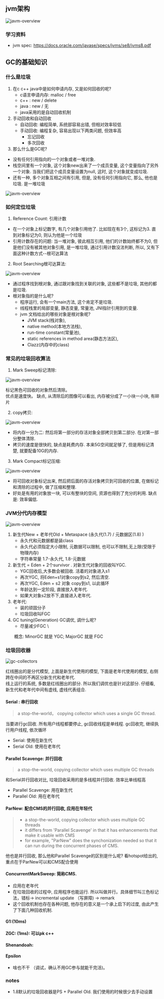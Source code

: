 ## jvm架构

![javm-overview](../../assets/img/jvm-knowledge-graph.jpg)

### 学习资料

* jvm spec: https://docs.oracle.com/javase/specs/jvms/se8/jvms8.pdf

## GC的基础知识

### 什么是垃圾

1. 在c c++ java中是如何申请内存, 又是如何回收的呢?
    - c语言申请内存: malloc  / free
    - c++ : new / delete
    - java : new / 无
    - java采用的是自动回收机制
2. 手动回收和自动回收
    - 自动回收: 编程简单, 系统部容易出错, 但相对效率较低
    - 手动回收: 编程复杂, 容易出现以下两类问题, 但效率高
        - 忘记回收
        - 多次回收
3. 那么什么是GC呢? 
* 没有任何引用指向的一个对象或者一堆对象. 
* 栈空间里有一个对象, 这个对象new出来了一个成员变量, 这个变量指向了另外一个对象. 当我们把这个成员变量设置为null, 这时, 这个对象就变成垃圾.
* 还有一种, 多个对象互相之间有引用, 但是, 没有任何引用指向它, 那么, 他也是垃圾. 是一堆垃圾

![javm-overview](../../assets/img/gc/circle-garbate.png)

### 如何定位垃圾

1. Reference Count: 引用计数
* 在一个对象上标记数字, 有几个对象引用他了. 比如现在有3个, 这标记为3. 直到对象标记为0, 则认为他是一个垃圾
* 引用计数存在的问题: 当一堆对象, 彼此相互引用, 他们的计数始终都不为0, 但是他们没有被其他对象引用, 是一堆垃圾, 通过引用计数没法判断, 所以, 又有下面这种计数方式--根可达算法
2. Root Searching根可达算法:

![javm-overview](../../assets/img/gc/gc-root-search.png)

* 通过程序找到根对象, 通过跟对象找到关联的对象, 这些都不是垃圾, 其他的都是垃圾. 
* 根对象指的是什么呢?
    - 程序运行, 会有一个main方法, 这个肯定不是垃圾. 
    - 线程栈里的局部变量, 静态变量, 常量池, JNI指针引用到的变量.
    - jvm 文档给出的哪些对象是根对象呢? 
        - JVM stack(栈对象), 
        - native method(本地方法栈), 
        - run-time constant(常量池), 
        - static references in method area(静态方法区),
        - Clazz(内存中的class)

### 常见的垃圾回收算法

1. Mark Sweep标记清除:

![javm-overview](../../assets/img/gc/gc-algo-mark-sweep.png)

标记黑色可回收的对象然后清除。 \
优点是速度快。 缺点, 从清除后的图像可以看出, 内存被分成了一小块一小块, 有碎片

2. copy拷贝:

![javm-overview](../../assets/img/gc/gc-algo-copy.png)

* 将内存一分为二: 然后将第一部分的存活对象全部拷贝到第二部分. 在对第一部分整体清除.
* 拷贝的速度是很快的, 缺点是耗费内存. 本来5G空间就足够了, 但是用标记清楚, 就要配备10G的内存. 

3. Mark Compact标记压缩:

![javm-overview](../../assets/img/gc/gc-algo-mark-compact.png)

* 将可回收对象标记出来, 然后把后面的存活对象拷贝到可回收的位置, 在做标记和清除的过程中, 做了压缩和整理.
* 好处是有用的对象放一块, 可以有整块的空间, 资源也得到了充分的利用. 缺点是: 效率偏低.

### JVM分代内存模型

![javm-overview](../../assets/img/gc/heap-memory-arch.png)

1. 新生代New + 老年代Old + Metaspace (永久代(1.7) / 元数据区(1.8) )
    - 永久代和元数据都是装class
    - 永久代必须指定大小限制, 元数据可以限制, 也可以不限制,无上限(受限于物理内存)
    - 字符串常量 1.7-永久代, 1.8-元数据
2. 新生代 = Eden + 2个survivor . 对新生代对象的回收叫YGC.
    - YGC回收后,大多数会被回收. 活着的对象进入s1
    - 再次YGC, 将Eden+s1对象copy到s2, 然后清空.
    - 再次YGC, Eden + s2 对象 copy到s1, 以此循环
    - 年龄达到一定阶段, 直接放入老年代.
    - 如果大对象s2放不下,直接进入老年代.
3. 老年代: 
    - 装的顽固分子
    - 垃圾回收叫FGC
4. GC tuning(Generation) GC调优, 调什么呢?
    - 尽量减少FGC \

　　概念: MinorGC 就是 YGC; MajorGC 就是 FGC

### 垃圾回收器

![gc-collectors](../../assets/img/gc/gc-collectors.png)

红线圈出的是分代模型, 上面是新生代使用的模型, 下面是老年代使用的模型, 右侧跨在中间的不再区分新生代和老年代. \
线上运行的系统, 多数是红线圈出的部分. 所以我们调优也是针对这部分. 仔细看, 新生代和老年代中间有虚线, 虚线代表组合.

#### Serial : 串行回收

> a stop-the-world， copying collector which uses a single GC thread.

当要进行gc回收. 所有用户线程都要停止, gc回收线程是单线程. gc回收完, 继续执行用户线程, 依次循环

* Serial: 使用在新生代
* Serial Old: 使用在老年代

#### Parallel Scavenge: 并行回收

> a stop-the-world, copying collector which uses multiple GC threads

和Serial并行回收对比, 垃圾回收采用的是多线程并行回收. 效率比单线程高

* Parallel Scavenge: 用在新生代
* Parallel Old: 用在老年代

#### ParNew: 配合CMS的并行回收, 应用在年轻代
> - a stop-the-world, copying collector which uses multiple GC threads
> - it differs from 'Parallel Scavenge' in that it has enhancements that make it usable with CMS
> - for example, "ParNew" does the synchonization needed so that it can run during the concurrent phases of CMS.

他也是并行回收, 那么他和Parallel Scavenge的区别是什么呢? 看hotspot给出的, 重点在于ParNew可以和CMS配合使用

#### ConcurrentMarkSweep: 简称CMS. 
- 应用在老年代
- 在垃圾回收的过程中, 应用程序也能运行. 所以叫做并行。具体细节叫三色标记法，错标-> incremental update （写屏障) -> remark
- 这个回收机制也存在各种问题, 他存在的意义是一个承上启下的过度, 由此产生了下面几种回收机制.

#### G1:(10ms)
#### ZGC: (1ms): 可以pk c++
#### Shenandoah:
#### Epsilon 
- 啥也不干 （调试，确认不用GC参与就能干完活)。

### notes
- 1.8默认的垃圾回收器是PS + Parallel Old. 我们使用的时候很少去手动设置